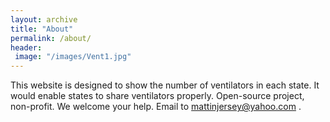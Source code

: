 ```yaml
---
layout: archive
title: "About"
permalink: /about/
header:
 image: "/images/Vent1.jpg"
---
```


This website is designed to show the number of ventilators in each state.
It would enable states to share ventilators properly.
Open-source project, non-profit.
We welcome your help.
Email to mattinjersey@yahoo.com .
